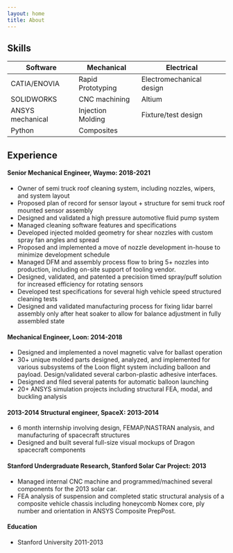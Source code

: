 ```yaml
---
layout: home
title: About
---
```

## Skills
 Software         | Mechanical        | Electrical               
------------------|-------------------|--------------------------
 CATIA/ENOVIA     | Rapid Prototyping | Electromechanical design 
 SOLIDWORKS       | CNC machining     | Altium                   
 ANSYS mechanical | Injection Molding | Fixture/test design      
 Python           | Composites        |                          

## Experience

#### Senior Mechanical Engineer, Waymo:  2018-2021  
* Owner of semi truck roof cleaning system, including nozzles, wipers, and system layout
* Proposed plan of record for sensor layout + structure for semi truck roof mounted sensor assembly
* Designed and validated a high pressure automotive fluid pump system
* Managed cleaning software features and specifications
* Developed injected molded geometry for shear nozzles with custom spray fan angles and spread
* Proposed and implemented a move of nozzle development in-house to minimize development schedule  
* Managed DFM and assembly process flow to bring 5+ nozzles into production, including on-site support of tooling vendor.
* Designed, validated, and patented a precision timed spray/puff solution for increased efficiency for rotating sensors
* Developed test specifications for several high vehicle speed structured cleaning tests
* Designed and validated manufacturing process for fixing lidar barrel assembly only after heat soaker to allow for balance adjustment in fully assembled state

#### Mechanical Engineer, Loon: 2014-2018	
* Designed and implemented a novel magnetic valve for ballast operation
* 30+ unique molded parts designed, analyzed, and implemented for various subsystems of the Loon flight system including balloon and payload. Design/validated several carbon-plastic adhesive interfaces.
* Designed and filed several patents for automatic balloon launching
* 20+  ANSYS simulation projects including structural FEA, modal, and buckling analysis 

#### 2013-2014	Structural engineer, SpaceX: 2013-2014	
* 6 month internship involving design, FEMAP/NASTRAN analysis, and manufacturing of spacecraft structures
* Designed and built several full-size visual mockups of Dragon spacecraft components

#### Stanford Undergraduate Research, Stanford Solar Car Project: 2013
* Managed internal CNC machine and programmed/machined several components for the 2013 solar car.
* FEA analysis of suspension and completed static structural analysis of a composite vehicle chassis including honeycomb Nomex core, ply number and orientation in ANSYS Composite PrepPost.

#### Education
* Stanford University 2011-2013
